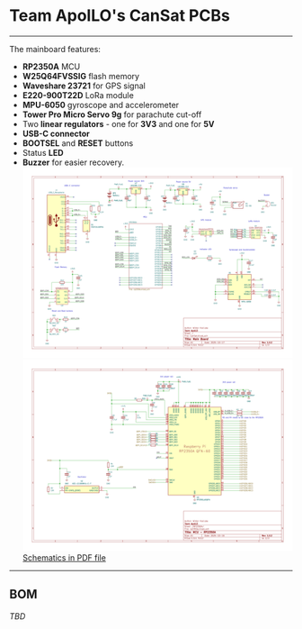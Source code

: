 # Team ApolLO's CanSat PCBs
---
The mainboard features:
- **RP2350A** MCU 
- **W25Q64FVSSIG** flash memory
- **Waveshare 23721** for GPS signal
- **E220-900T22D** LoRa module
- **MPU-6050** gyroscope and accelerometer
- **Tower Pro Micro Servo 9g** for parachute cut-off
- Two **linear regulators** - one for **3V3** and one for **5V** 
- **USB-C connector**
- **BOOTSEL** and **RESET** buttons
- Status **LED**
- **Buzzer** for easier recovery.
\
![Mainboard schematic](https://github.com/WiktorKociuba/CanSatPCB/blob/main/schematics/CanSat.svg)
![MCU schematic](https://github.com/WiktorKociuba/CanSatPCB/blob/main/schematics/CanSat-RP2350A.svg)
\
[Schematics in PDF file](https://github.com/WiktorKociuba/CanSatPCB/blob/main/schematics/CanSat.pdf)

---
## BOM
*TBD*